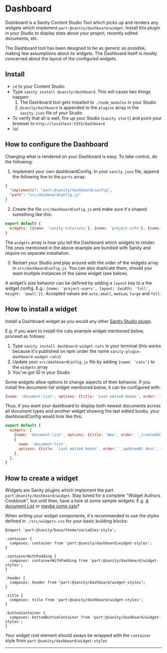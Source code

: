 # Dashboard

Dashboard is a Sanity Content Studio Tool which picks up and renders any widgets which implement `part:@sanity/dashboard/widget`. Install this plugin in your Studio to display stats about your project, recently edited documents, etc.

The Dashboard tool has been designed to be as generic as possible, making few assumptions about its widgets. The Dashboard itself is mostly concerned about the layout of the configured widgets.

## Install

- `cd` to your Content Studio
- Type `sanity install @sanity/dashboard`. This will cause two things happen:
  1. The Dashboard tool gets installed to `./node_modules` in your Studio
  2. `@sanity/dashboard` is appended to the `plugins` array in the `sanity.json` file of your Studio
- To verify that all is well, fire up your Studio (`sanity start`) and point your browser to `http://localhost:3333/dashboard`
- \o/

## How to configure the Dashboard

Changing what is rendered on your Dashboard is easy. To take control, do the following:

1. Implement your own dashboardConfig. In your `sanity.json` file, append the following line to the `parts` array:

```json
{
  "implements": "part:@sanity/dashboard/config",
  "path": "src/dashboardConfig.js"
}
```

2. Create the file `src/dashboardConfig.js` and make sure it's shaped something like this:

```js
export default {
  widgets: [{name: 'sanity-tutorials'}, {name: 'project-info'}, {name: 'project-users'}],
}
```

The `widgets` array is how you tell the Dashboard which widgets to render. The ones mentioned in the above example are bundled with Sanity and require no separate installation.

3. Restart your Studio and play around with the order of the widgets array in `src/dashboardConfig.js`. You can also duplicate them, should you want multiple instances of the same widget (see below).

A widget’s size behavior can be defined by adding a `layout` key to a the widget config. E.g.: `{name: 'project-users', layout: {width: 'full', height: 'small'}}`. Accepted values are `auto`, `small`, `medium`, `large` and `full`.

## How to install a widget

Install a Dashboard widget as you would any other [Sanity Studio plugin](https://www.sanity.io/docs/extending/plugins).

E.g. if you want to install the cats example widget mentioned below, proceed as follows:

1. Type `sanity install dashboard-widget-cats` in your terminal (this works because it's published on npm under the name `sanity-plugin-dashboard-widget-cats`)
2. Update your `src/dashboardConfig.js` file by adding `{name: 'cats'}` to the `widgets` array
3. You've got 🐱 in your Studio

Some widgets allow options to change aspects of their behavior. If you install the document-list widget mentioned below, it can be configured with:

```js
{name: 'document-list', options: {title: 'Last edited books', order: '_updatedAt desc', types: ['book']}}
```

Thus, if you want your dashboard to display both newest documents across all document types and another widget showing the last edited books, your dashboardConfig would look like this:

```js
export default {
  widgets: [
    {name: 'document-list', options: {title: 'New', order: '_createdAt desc'}},
    {
      name: 'document-list',
      options: {title: 'Last edited books', order: '_updatedAt desc', types: ['book']},
    },
  ],
}
```

## How to create a widget

Widgets are Sanity plugins which implement the part `part:@sanity/dashboard/widget`. Stay tuned for a complete "Widget Authors Cookbook", but until then, have a look at some sample widgets: E.g. [A document List](https://github.com/sanity-io/dashboard-widget-document-list/tree/master) or [maybe some cats](https://github.com/sanity-io/example-dashboard-widget-cats)?

When writing your widget components, it's recommended to use the styles defined in `./src/widgets.css` for your basic building blocks:

```
@import 'part:@sanity/base/theme/variables-style';

.container {
  composes: container from 'part:@sanity/dashboard/widget-styles';
}

.containerWithPadding {
  composes: containerWithPadding from 'part:@sanity/dashboard/widget-styles';
}

.header {
  composes: header from "part:@sanity/dashboard/widget-styles";
}

.title {
  composes: title from 'part:@sanity/dashboard/widget-styles';
}

.buttonContainer {
  composes: bottomButtonContainer from 'part:@sanity/dashboard/widget-styles';
}
```

Your widget root element should aways be wrapped with the `container` style from `part:@sanity/dashboard/widget-styles`

---
